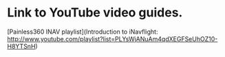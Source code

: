 # Link to YouTube video guides.

[Painless360 INAV playlist](Introduction to iNavflight: http://www.youtube.com/playlist?list=PLYsWjANuAm4qdXEGFSeUhOZ10-H8YTSnH)